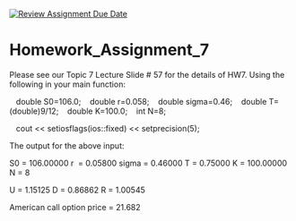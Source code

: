 [![Review Assignment Due Date](https://classroom.github.com/assets/deadline-readme-button-22041afd0340ce965d47ae6ef1cefeee28c7c493a6346c4f15d667ab976d596c.svg)](https://classroom.github.com/a/Zp9Cmr_U)
# Homework_Assignment_7

Please see our Topic 7 Lecture Slide # 57 for the details of HW7. Using the following in your main function:

   double S0=106.0;
   double r=0.058;
   double sigma=0.46;
   double T=(double)9/12;
   double K=100.0;
   int N=8;

   cout << setiosflags(ios::fixed) << setprecision(5);

The output for the above input:

S0 = 106.00000
r  = 0.05800
sigma = 0.46000
T = 0.75000
K = 100.00000
N = 8


U = 1.15125
D = 0.86862
R = 1.00545


American call option price = 21.682
